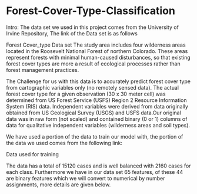 # Forest-Cover-Type-Classification
Intro: The data set we used in this project comes from the University of Irvine Repository, The link of the Data set is as follows

Forest Cover_type Data set
The study area includes four wilderness areas located in the Roosevelt National Forest of northern Colorado. These areas represent forests with minimal human-caused disturbances, so that existing forest cover types are more a result of ecological processes rather than forest management practices.

The Challenge for us with this data is to accurately predict forest cover type from cartographic variables only (no remotely sensed data). The actual forest cover type for a given observation (30 x 30 meter cell) was determined from US Forest Service (USFS) Region 2 Resource Information System (RIS) data. Independent variables were derived from data originally obtained from US Geological Survey (USGS) and USFS data.Our original data was in raw form (not scaled) and contained binary (0 or 1) columns of data for qualitative independent variables (wilderness areas and soil types).

We have used a portion of the data to train our model with, the portion of the data we used comes from the following link:

Data used for training

The data has a total of 15120 cases and is well balanced with 2160  cases for each class. Furthermore we have in our data set 65 features,  of these 44 are binary features which we will convert to numerical by number assignments, more details are given below.

